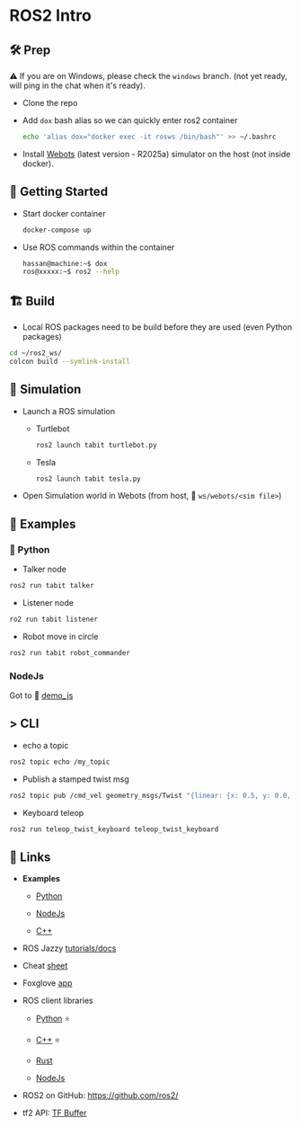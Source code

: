 # ROS2 Intro



## 🛠️ Prep 

:warning: If you are on Windows, please check the `windows` branch. (not yet ready, will ping in the chat when it's ready).

- Clone the repo

- Add `dox` bash alias so we can quickly enter ros2 container

  ```bash
  echo 'alias dox="docker exec -it rosws /bin/bash"' >> ~/.bashrc
  ```

- Install [Webots](https://cyberbotics.com/#download) (latest version - R2025a) simulator on the host (not inside docker). 

  

## :rocket: Getting Started

- Start docker container

  ```bash
  docker-compose up
  ```

- Use ROS commands within the container

  ```bash
  hassan@machine:~$ dox
  ros@xxxxx:~$ ros2 --help
  ```



## **🏗️** Build

- Local ROS packages need to be build before they are used (even Python packages)

```bash
cd ~/ros2_ws/
colcon build --symlink-install
```



## 🤖 Simulation

- Launch a ROS simulation

    - Turtlebot
      ```bash
      ros2 launch tabit turtlebot.py
      ```

    - Tesla
      ```bash
      ros2 launch tabit tesla.py
      ```


- Open Simulation world in Webots (from host, :file_folder: `ws/webots/<sim file>`)



## 📌 Examples

### :snake: Python

- Talker node

```bash
ros2 run tabit talker
```

- Listener node

```bash
ro2 run tabit listener
```

- Robot move in circle

```bash
ros2 run tabit robot_commander
```



### NodeJs

Got to  :file_folder: [demo_js](ws/src/demo_js)



## > CLI

- echo a topic

```bash
ros2 topic echo /my_topic
```

- Publish a stamped twist msg

```bash
ros2 topic pub /cmd_vel geometry_msgs/Twist "{linear: {x: 0.5, y: 0.0, z: 0.0}, angular: {x: 0.0, y: 0.0, z: 0.3}}" --rate 10
```

- Keyboard teleop

```bash
ros2 run teleop_twist_keyboard teleop_twist_keyboard
```




## :link: Links

- **Examples**
    - [Python](https://github.com/ros2/examples/tree/jazzy/rclpy/topics)

    - [NodeJs](https://github.com/RobotWebTools/rclnodejs/tree/develop/example/topics)

    - [C++](https://github.com/ros2/examples/tree/jazzy/rclcpp/topics)

- ROS Jazzy [tutorials/docs](https://docs.ros.org/en/jazzy) 

- Cheat [sheet](cheat_sheet.md)

- Foxglove [app](https://app.foxglove.dev)

- ROS client libraries 

    - [Python](https://docs.ros.org/en/jazzy/p/rclpy/) :star:

    - [C++](https://docs.ros.org/en/jazzy/p/rclcpp/) :star:

    - [Rust](https://github.com/adnanademovic/rosrust)

    - [NodeJs](https://github.com/RobotWebTools/rclnodejs)

- ROS2 on GitHub: https://github.com/ros2/

- tf2 API: [TF Buffer](https://github.com/ros2/geometry2/blob/rolling/tf2_ros_py/tf2_ros/buffer_interface.py)

